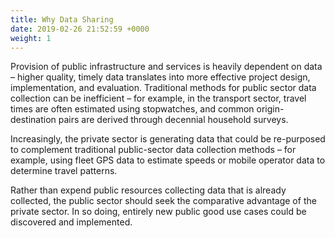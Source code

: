 ```yaml
---
title: Why Data Sharing
date: 2019-02-26 21:52:59 +0000
weight: 1
---
```



Provision of public infrastructure and services is heavily dependent on data – higher quality, timely data translates into more effective project design, implementation, and evaluation. Traditional methods for public sector data collection can be inefficient – for example, in the transport sector, travel times are often estimated using stopwatches, and common origin-destination pairs are derived through decennial household surveys.

Increasingly, the private sector is generating data that could be re-purposed to complement traditional public-sector data collection methods – for example, using fleet GPS data to estimate speeds or mobile operator data to determine travel patterns.

Rather than expend public resources collecting data that is already collected, the public sector should seek the comparative advantage of the private sector. In so doing, entirely new public good use cases could be discovered and implemented.
